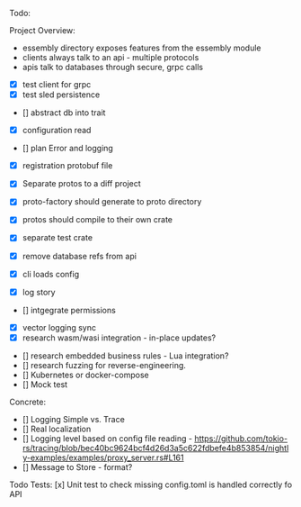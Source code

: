 Todo:

Project Overview:

- essembly directory exposes features from the essembly module
- clients always talk to an api - multiple protocols 
- apis talk to databases through secure, grpc calls 

- [x] test client for grpc
- [x] test sled persistence 
- [] abstract db into trait 
- [x] configuration read 
- [] plan Error and logging 
- [x] registration protobuf file
- [x] Separate protos to a diff project
- [x] proto-factory should generate to proto directory
- [x] protos should compile to their own crate 
- [x] separate test crate
- [x] remove database refs from api 
- [x] cli loads config 

- [x] log story 
- [] intgegrate permissions 
- [x] vector logging sync
- [x] research wasm/wasi integration - in-place updates?
- [] research embedded business rules - Lua integration?
- [] research fuzzing for reverse-engineering. 
- [] Kubernetes or docker-compose
- [] Mock test

Concrete:
- [] Logging Simple vs. Trace
- [] Real localization 
- [] Logging level based on config file reading  - https://github.com/tokio-rs/tracing/blob/bec40bc9624bcf4d26d3a5c622fdbefe4b853854/nightly-examples/examples/proxy_server.rs#L161
- [] Message to Store - format?  


Todo Tests:
[x] Unit test to check missing config.toml is handled correctly fo API 


